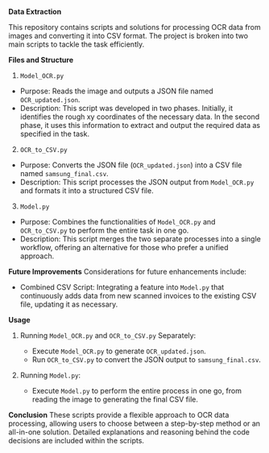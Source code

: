 **Data Extraction**

This repository contains scripts and solutions for processing OCR data from images and converting it into CSV format. The project is broken into two main scripts to tackle the task efficiently. 

**Files and Structure**

1. `Model_OCR.py`
- Purpose: Reads the image and outputs a JSON file named `OCR_updated.json`.
- Description: This script was developed in two phases. Initially, it identifies the rough xy coordinates of the necessary data. In the second phase, it uses this information to extract and output the required data as specified in the task.

2. `OCR_to_CSV.py`
- Purpose: Converts the JSON file (`OCR_updated.json`) into a CSV file named `samsung_final.csv`.
- Description: This script processes the JSON output from `Model_OCR.py` and formats it into a structured CSV file.

3. `Model.py`
- Purpose: Combines the functionalities of `Model_OCR.py` and `OCR_to_CSV.py` to perform the entire task in one go.
- Description: This script merges the two separate processes into a single workflow, offering an alternative for those who prefer a unified approach.

**Future Improvements**
Considerations for future enhancements include:
- Combined CSV Script: Integrating a feature into `Model.py` that continuously adds data from new scanned invoices to the existing CSV file, updating it as necessary.

**Usage**
1. Running `Model_OCR.py` and `OCR_to_CSV.py` Separately:
    - Execute `Model_OCR.py` to generate `OCR_updated.json`.
    - Run `OCR_to_CSV.py` to convert the JSON output to `samsung_final.csv`.

2. Running `Model.py`:
    - Execute `Model.py` to perform the entire process in one go, from reading the image to generating the final CSV file.

**Conclusion**
These scripts provide a flexible approach to OCR data processing, allowing users to choose between a step-by-step method or an all-in-one solution. Detailed explanations and reasoning behind the code decisions are included within the scripts.
